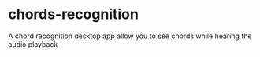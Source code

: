 # chords-recognition
A chord recognition desktop app allow you to see chords while hearing the audio playback
